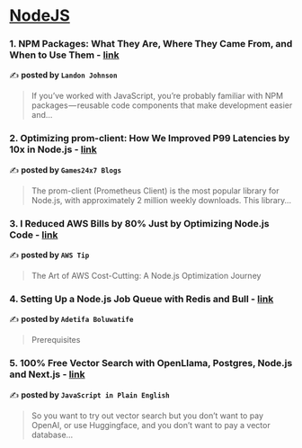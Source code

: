 
<h1><a href=https://medium.com/tag/nodejs/recommended target="_blank" rel="noopener noreferrer">NodeJS</a></h1>
<h3>1. NPM Packages: What They Are, Where They Came From, and When to Use Them - <a href="https://medium.com/@landonwjohnson/npm-packages-what-they-are-where-they-came-from-and-when-to-use-them-7304c411c1c5" target="_blank" rel="noopener noreferrer">link</a></h3>

✍️ **posted by `Landon Johnson`**

<blockquote>If you’ve worked with JavaScript, you’re probably familiar with NPM packages — reusable code components that make development easier and…</blockquote>

<h3>2. Optimizing prom-client: How We Improved P99 Latencies by 10x in Node.js - <a href="https://medium.com/@Games24x7Tech/optimizing-prom-client-how-we-improved-p99-latencies-by-10x-in-node-js-c3c2f6c68297" target="_blank" rel="noopener noreferrer">link</a></h3>

✍️ **posted by `Games24x7 Blogs`**

<blockquote>The prom-client (Prometheus Client) is the most popular library for Node.js, with approximately 2 million weekly downloads. This library…</blockquote>

<h3>3. I Reduced AWS Bills by 80% Just by Optimizing Node.js Code - <a href="https://medium.com/aws-tip/i-reduced-aws-bills-by-80-just-by-optimizing-node-js-code-c8c13618d5d0" target="_blank" rel="noopener noreferrer">link</a></h3>

✍️ **posted by `AWS Tip`**

<blockquote>The Art of AWS Cost-Cutting: A Node.js Optimization Journey</blockquote>

<h3>4. Setting Up a Node.js Job Queue with Redis and Bull - <a href="https://medium.com/@adetifaboluwatife/setting-up-a-node-js-job-queue-with-redis-and-bull-4f4d64d56a9f" target="_blank" rel="noopener noreferrer">link</a></h3>

✍️ **posted by `Adetifa Boluwatife`**

<blockquote>Prerequisites</blockquote>

<h3>5. 100% Free Vector Search with OpenLlama, Postgres, Node.js and Next.js - <a href="https://medium.com/javascript-in-plain-english/100-free-vector-search-with-openllama-postgres-nodejs-and-nextjs-e496856766f7" target="_blank" rel="noopener noreferrer">link</a></h3>

✍️ **posted by `JavaScript in Plain English`**

<blockquote>So you want to try out vector search but you don’t want to pay OpenAI, or use Huggingface, and you don’t want to pay a vector database…</blockquote>

